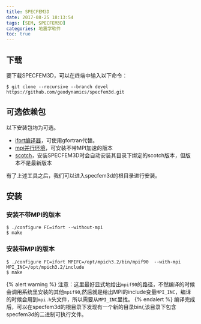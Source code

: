 ```yaml
---
title: SPECFEM3D
date: 2017-08-25 18:13:54
tags: [SEM, SPECFEM3D]
categories: 地震学软件
toc: true
---
```


## 下载

要下载SPECFEM3D，可以在终端中输入以下命令：

``` {.console}
$ git clone --recursive --branch devel https://github.com/geodynamics/specfem3d.git
```
## 可选依赖包
以下安装包均为可选。
+ [ifort编译器](../../2013/09/intel.html)，可使用gfortran代替。
+ [mpi并行环境](../../2016/05/mpich-install.html)，可安装不带MPI加速的版本
+ [scotch](../../2016/05/scotch.html)，安装SPECFEM3D时会自动安装其目录下绑定的scotch版本，但版本不是最新版本


有了上述工具之后，我们可以进入specfem3d的根目录进行安装。

## 安装
### 安装不带MPI的版本

``` {.console}
$ ./configure FC=ifort --without-mpi
$ make
```

### 安装带MPI的版本
``` {.console}
$ ./configure FC=ifort MPIFC=/opt/mpich3.2/bin/mpif90  --with-mpi MPI_INC=/opt/mpich3.2/include
$ make
```
{% alert warning %}
注意：这里最好显式地给出`mpif90`的路径，不然编译的时候会调用系统里安装的其他`mpif90`,然后就是给出MPI的include变量`MPI_INC`，编译的时候会用到`mpi.h`头文件，所以需要从`MPI_INC`里找。
{% endalert %}
编译完成后，可以在specfem3d的根目录下发现有一个新的目录bin/,该目录下包含specfem3d的二进制可执行文件。
